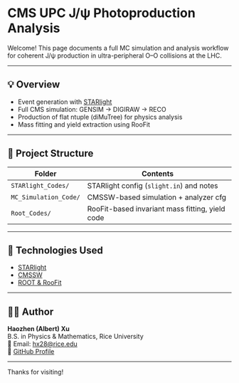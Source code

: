 # CMS UPC J/ψ Photoproduction Analysis

Welcome! This page documents a full MC simulation and analysis workflow for coherent J/ψ production in ultra-peripheral O–O collisions at the LHC.

---

## 💡 Overview

- Event generation with [STARlight](https://starlight.hepforge.org/)
- Full CMS simulation: GENSIM → DIGIRAW → RECO
- Production of flat ntuple (diMuTree) for physics analysis
- Mass fitting and yield extraction using RooFit

---

## 📂 Project Structure

| Folder              | Contents                                       |
|---------------------|------------------------------------------------|
| `STARlight_Codes/`  | STARlight config (`slight.in`) and notes       |
| `MC_Simulation_Code/` | CMSSW-based simulation + analyzer cfg         |
| `Root_Codes/`       | RooFit-based invariant mass fitting, yield code|

---

## 🔧 Technologies Used

- [STARlight](https://starlight.hepforge.org/)
- [CMSSW](https://github.com/cms-sw/cmssw)
- [ROOT & RooFit](https://root.cern/)

---

## 🙋‍♂️ Author

**Haozhen (Albert) Xu**  
B.S. in Physics & Mathematics, Rice University  
📧 Email: hx28@rice.edu  
🔗 [GitHub Profile](https://github.com/Albert-Xu416)

---

Thanks for visiting!
